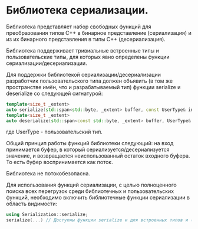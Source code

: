 ﻿# Библиотека сериализации.

Библиотека представляет набор свободных функций для преобразования типов С++ в бинарное представление (сериализация) и из их бинарного представления в типы С++ (десериализация).

Библиотека поддерживает тривиальные встроенные типы и пользовательские типы, для которых явно определены функции сериализации/десериализации.

Для поддержки библиотекой сериализации/десериализации разработчик пользовательского типа должен объявить (в том же пространстве имён, что и разрабатываемый тип) функции serialize и deserialize со следующей сигнатурой:

```cpp
template<size_t _extent>
auto serialize(std::span<std::byte, _extent> buffer, const UserType& inValue, std::endian targetEndian);
template<size_t _extent>
auto deserialize(std::span<const std::byte, _extent> buffer, UserType& resultValue, std::endian sourceEndian);
```

где UserType - пользовательский тип.

Общий принцип работы функций библиотеки следующий: на вход принимается буфер, в который сериализуется/десериализуется значение, и возвращается неиспользованный остаток входного буфера. То есть буфер воспринимается как поток.

Библиотека не потокобезопасна.

Для использования функций сериализации, с целью полноценного поиска всех перегрузок среди библиотечных и пользовательских функций, необходимо включить библиотечные функции сериализации в область видимости:

```cpp
using Serialization::serialize;
serialize(...) // Доступны функции serialize и для встроенных типов и (по ADL) для пользовательских.
```
